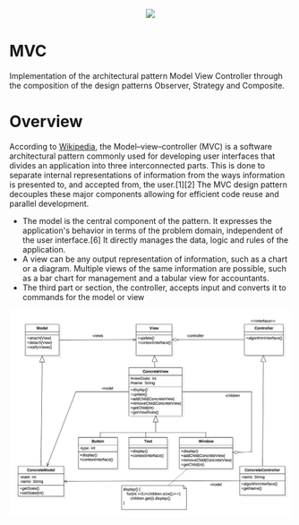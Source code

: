 <p align="center">
  <img height="250" src="https://developer.apple.com/library/content/documentation/General/Conceptual/DevPedia-CocoaCore/Art/model_view_controller_2x.png">
</p>

# MVC
Implementation of the architectural pattern Model View Controller through the composition of the design patterns Observer, Strategy and Composite.

# Overview
According to [Wikipedia](https://en.wikipedia.org/wiki/Model–view–controller), the Model–view–controller (MVC) is a software architectural pattern commonly used for developing user interfaces that divides an application into three interconnected parts. This is done to separate internal representations of information from the ways information is presented to, and accepted from, the user.[1][2] The MVC design pattern decouples these major components allowing for efficient code reuse and parallel development.

* The model is the central component of the pattern. It expresses the application's behavior in terms of the problem domain, independent of the user interface.[6] It directly manages the data, logic and rules of the application.
* A view can be any output representation of information, such as a chart or a diagram. Multiple views of the same information are possible, such as a bar chart for management and a tabular view for accountants.
* The third part or section, the controller, accepts input and converts it to commands for the model or view

![Image](https://github.com/tmscarla/MVC/blob/master/Images/UML%20approfondimento.png)
